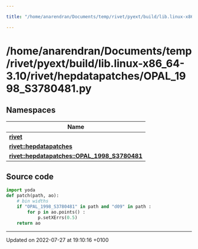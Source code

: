 ```yaml
---

title: "/home/anarendran/Documents/temp/rivet/pyext/build/lib.linux-x86_64-3.10/rivet/hepdatapatches/OPAL_1998_S3780481.py"

---
```


# /home/anarendran/Documents/temp/rivet/pyext/build/lib.linux-x86_64-3.10/rivet/hepdatapatches/OPAL_1998_S3780481.py



## Namespaces

| Name           |
| -------------- |
| **[rivet](http://example.org/namespaces/namespacerivet/)**  |
| **[rivet::hepdatapatches](http://example.org/namespaces/namespacerivet_1_1hepdatapatches/)**  |
| **[rivet::hepdatapatches::OPAL_1998_S3780481](http://example.org/namespaces/namespacerivet_1_1hepdatapatches_1_1opal__1998__s3780481/)**  |




## Source code

```python
import yoda
def patch(path, ao):
    # bin widths
    if "OPAL_1998_S3780481" in path and "d09" in path :
        for p in ao.points() :
            p.setXErrs(0.5)
    return ao
```


-------------------------------

Updated on 2022-07-27 at 19:10:16 +0100

